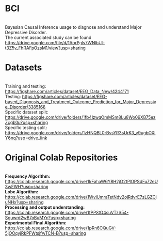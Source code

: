 # BCI
<br/> Bayesian Causal Inference usage to diagnose and understand Major Depressive Disorder.
<br/> The current associated study can be found https://drive.google.com/file/d/1AorPgls7WNlbUl-t3Z5v_FhRAFpOzsM1/view?usp=sharing

# Datasets
<br/> Training and testing: https://figshare.com/articles/dataset/EEG_Data_New/4244171
<br/> Testing: https://figshare.com/articles/dataset/EEG-based_Diagnosis_and_Treatment_Outcome_Prediction_for_Major_Depressive_Disorder/3385168
<br/> Specific dataset split: https://drive.google.com/drive/folders/1fb4IzwqOmMSm8Lu8Wo09XB75ezZcgb0u?usp=sharing
<br/> Specific testing split: https://drive.google.com/drive/folders/1zHNQBL0rBvsYR3sUrK3_y9ugbOXlY6nq?usp=drive_link

# Original Colab Repositories
<br/> **Frequency Algorithm:** https://colab.research.google.com/drive/1kFahaW6Y8H2jO2tPlOPSdFu72eU3wEWH?usp=sharing
<br/> **Lobe Algorithm:** https://colab.research.google.com/drive/1WviUmraTetNdy2ojRdvrE7zLGZCjuNHx?usp=sharing
<br/> **Processing and output understanding:** https://colab.research.google.com/drive/1tPPStO4suVTzS54-Sguwrd2wB7oBuMYn?usp=sharing
<br/> **Experimental Final Algorithm:** https://colab.research.google.com/drive/1pRn6OQuGV-5jOOqyjRkPFWtsjfwTCN-B?usp=sharing
